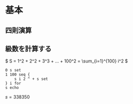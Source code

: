 # 基本

## 四則演算


## 級数を計算する
$ S = 1^2 + 2^2 + 3^3 + ... + 100^2 = \sum_{i=1}^{100} i^2 $
~~~
0 s set
1 100 seq {
    s i 2 ^ + s set
} i for
s echo
~~~
$s=338350$